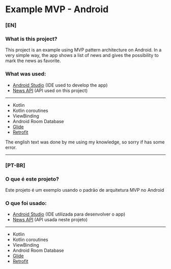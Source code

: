 # Example MVP - Android

### [EN]

### What is this project?

This project is an example using MVP pattern architecture on Android. In a very simple way, the app shows a list of news and gives the possibility to mark the news as favorite.

### What was used:

* [Android Studio](https://developer.android.com/studio) (IDE used to develop the app)
* [News API](https://newsapi.org/) (API used on this project)

<hr>

* Kotlin
* Kotlin coroutines
* ViewBinding
* Android Room Database
* [Glide](https://github.com/bumptech/glide)
* [Retrofit](https://square.github.io/retrofit/)

The english text was done by me using my knowledge, so sorry if has some error.

<hr>

### [PT-BR]

### O que é este projeto?

Este projeto é um exemplo usando o padrão de arquitetura MVP no Android

### O que foi usado:

* [Android Studio](https://developer.android.com/studio) (IDE utilizada para desenvolver o app)
* [News API](https://newsapi.org/) (API usada neste projeto)

<hr>

* Kotlin
* Kotlin coroutines
* ViewBinding
* Android Room Database
* [Glide](https://github.com/bumptech/glide)
* [Retrofit](https://square.github.io/retrofit/)
